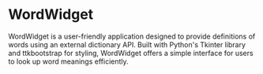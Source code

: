 # WordWidget
WordWidget is a user-friendly application designed to provide definitions of words using an external dictionary API. Built with Python's Tkinter library and ttkbootstrap for styling, WordWidget offers a simple interface for users to look up word meanings efficiently.

